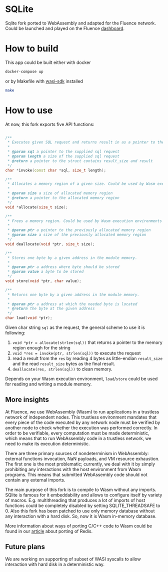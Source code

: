 # SQLite

Sqlite fork ported to WebAssembly and adapted for the Fluence network. Could be launched and played on the Fluence [dashboard](http://dash.fluence.network/deploy/sqlite).

# How to build

This app could be built either with docker 

```bash
docker-compose up
```

or by Makefile with [wasi-sdk](https://github.com/CraneStation/wasi-sdk) installed
```bash
make
```

# How to use

At now, this fork exports five API functions:
```cpp

/**
 * Executes given SQL request and returns result in as a pointer to the following structure: | result size (4 bytes, le)| result (size bytes) |.
 *
 * @param sql a pointer to the supplied sql request
 * @param length a size of the supplied sql request
 * @return a pointer to the struct contains result_size and result
 */
char *invoke(const char *sql, size_t length);

/**
 * Allocates a memory region of a given size. Could be used by Wasm execution environments for byte array passing.
 *
 * @param size a size of allocated memory region
 * @return a pointer to the allocated memory region
 */
void *allocate(size_t size);

/**
 * Frees a memory region. Could be used by Wasm execution environments for freeing previous memory allocated by `allocate` function.
 *
 * @param ptr a pointer to the previously allocated memory region
 * @param size a size of the previously allocated memory region
 */
void deallocate(void *ptr, size_t size);

/**
 * Stores one byte by a given address in the module memory.
 *
 * @param ptr a address where byte should be stored
 * @param value a byte to be stored
 */
void store(void *ptr, char value);

/**
 * Returns one byte by a given address in the module memory.
 *
 * @param ptr a address at which the needed byte is located
 * @return the byte at the given address
 */
char load(void *ptr);
```

Given char string `sql` as the request, the general scheme to use it is following:
 1. `void *ptr = allocate(strlen(sql))` that returns a pointer to the memory region enough for the string
 2. `void *res = invoke(ptr, strlen(sql))` to execute the request
 3. read a result from the `res` by reading 4 bytes as little-endian `result_size` and the read `result_size` bytes as the final result.
 4. `deallocate(res, strlen(sql))` to clean memory.
 
Depends on your Wasm execution environment, `load`/`store` could be used for reading and writing a module memory.

## More insights

At Fluence, we use WebAssembly (Wasm) to run applications in a trustless network of independent nodes. This trustless environment mandates that every piece of the code executed by any network node must be verified by another node to check whether the execution was performed correctly. In order to be verifiable, every computation must be made deterministic, which means that to run WebAssembly code in a trustless network, we need to make its execution deterministic.

There are three primary sources of nondeterminism in WebAssembly: external functions invocation, NaN payloads, and VM resource exhaustion. The first one is the most problematic; currently, we deal with it by simply prohibiting any interactions with the host environment from Wasm programs. This means that submitted WebAssembly code should not contain any external imports.

The main purpose of this fork is to compile to Wasm without any imports. SQlite is famous for it embeddability and allows to configure itself by variety of macros. E.g. multithreading that produces a lot of imports of host functions could be completely disabled by setting SQLITE_THREADSAFE to 0. Also this fork has been patched to use only memory database without any interaction with a hard disk. So, now it is Wasm in-memory database.

More information about ways of porting C/C++ code to Wasm could be found in our [article](https://medium.com/fluence-network/porting-redis-to-webassembly-with-clang-wasi-af99b264ca8) about porting of Redis.

## Future plans

We are working on supporting of subset of WASI syscalls to allow interaction with hard disk in a deterministic way.
